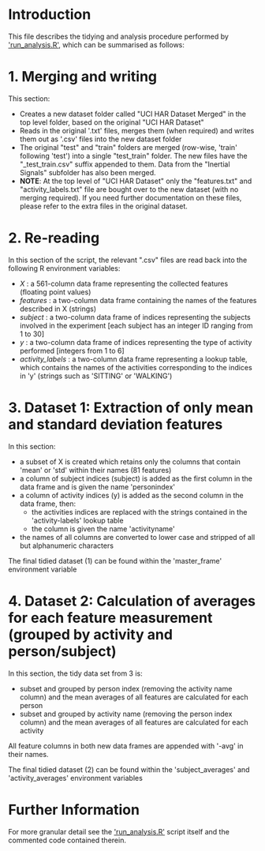 # Introduction

This file describes the tidying and analysis procedure performed by ['run_analysis.R'](run_analysis.R), which can be summarised as follows:

# 1. Merging and writing

This section:
- Creates a new dataset folder called "UCI HAR Dataset Merged" in the top level folder, based on the original "UCI HAR Dataset"
- Reads in the original '.txt' files, merges them (when required) and writes them out as '.csv' files into the new dataset folder
- The original "test" and "train" folders are merged (row-wise, 'train' following 'test') into a single "test_train" folder. The new files have the "_test_train.csv" suffix appended to them. Data from the "Inertial Signals" subfolder has also been merged.
- __NOTE__: At the top level of "UCI HAR Dataset" only the "features.txt" and "activity_labels.txt" file are bought over to the new dataset (with no merging required). If you need further documentation on these files, please refer to the extra files in the original dataset.

# 2. Re-reading

In this section of the script, the relevant ".csv" files are read back into the following R environment variables:

- _X_               : a 561-column data frame representing the collected features (floating point values)
- _features_        : a two-column data frame containing the names of the features described in X (strings)
- _subject_         : a two-column data frame of indices representing the subjects involved in the experiment [each subject has an integer ID ranging from 1 to 30]
- _y_               : a two-column data frame of indices representing the type of activity performed [integers from 1 to 6]
- _activity_labels_ : a two-column data frame representing a lookup table, which contains the names of the activities corresponding to the indices in 'y' (strings such as 'SITTING' or 'WALKING')

# 3. Dataset 1: Extraction of only mean and standard deviation features

In this section:
- a subset of X is created which retains only the columns that contain 'mean' or 'std' within their names (81 features)
- a column of subject indices (subject) is added as the first column in the data frame and is given the name 'personindex'
- a column of activity indices (y) is added as the second column in the data frame, then:
    - the activities indices are replaced with the strings contained in the 'activity-labels' lookup table
    - the column is given the name 'activityname'
- the names of all columns are converted to lower case and stripped of all but alphanumeric characters

The final tidied dataset (1) can be found within the 'master_frame' environment variable

# 4. Dataset 2: Calculation of averages for each feature measurement (grouped by activity and person/subject)

In this section, the tidy data set from 3 is:
- subset and grouped by person index (removing the activity name column) and the mean averages of all features are calculated for each person
- subset and grouped by activity name (removing the person index column) and the mean averages of all features are calculated for each activity

All feature columns in both new data frames are appended with '-avg' in their names.

The final tidied dataset (2) can be found within the 'subject_averages' and 'activity_averages' environment variables

# Further Information

For more granular detail see the ['run_analysis.R'](run_analysis.R) script itself and the commented code contained therein.
